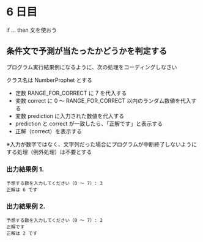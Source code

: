 # 6 日目

if ... then 文を使おう

## 条件文で予測が当たったかどうかを判定する

プログラム実行結果例になるように、次の処理をコーディングしなさい

クラス名は NumberProphet とする

- 定数 RANGE_FOR_CORRECT に 7 を代入する
- 変数 correct に 0 ～ RANGE_FOR_CORRECT 以内のランダム数値を代入する
- 変数 prediction に入力された数値を代入する
- prediction と correct が一致したら、「正解です」と表示する
- 正解（correct）を表示する

※入力が数字ではなく、文字列だった場合にプログラムが中断終了しないようにする処理（例外処理）は不要とする

### 出力結果例 1.

```
予想する数を入力してください（0 ～ 7）: 3
正解は 6 です
```

### 出力結果例 2.

```
予想する数を入力してください（0 ～ 7）: 2
正解です
正解は 2 です
```

